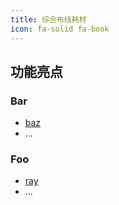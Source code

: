 ```yaml
---
title: 综合布线耗材
icon: fa-solid fa-book
---
```


## 功能亮点

### Bar

- [baz](bar/baz.md)
- ...

### Foo

- [ray](foo/ray.md)
- ...
